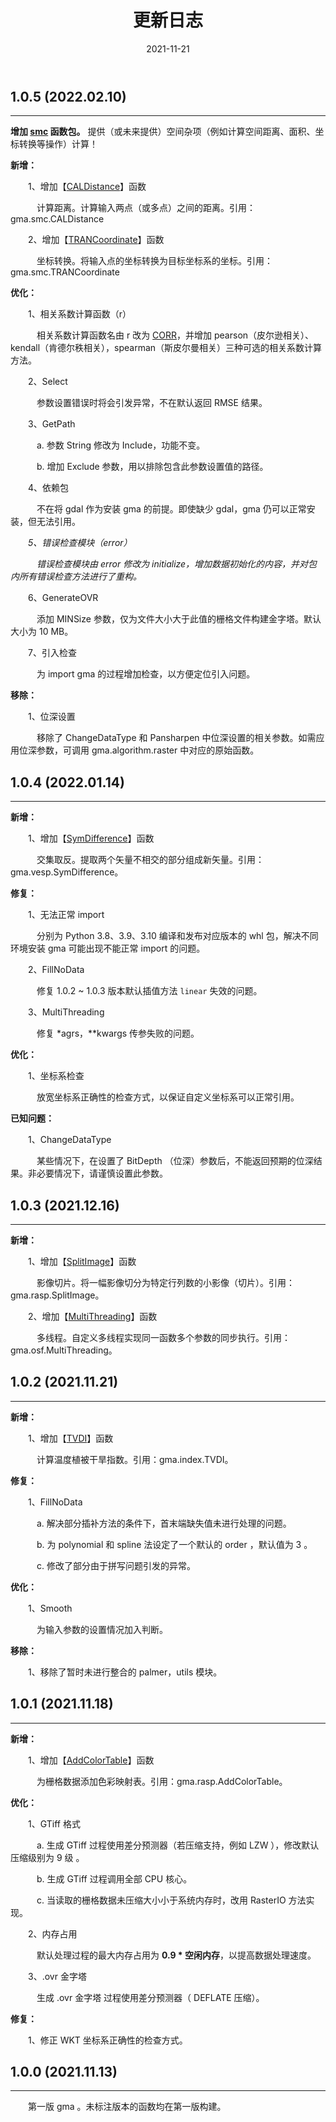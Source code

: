 ﻿---
title: 更新日志
date: 2021-11-21
---

## 1.0.5 (2022.02.10)
---

<i class="fas fa-box"></i> **增加 [smc](/UserGuide/smc.html) 函数包。** 提供（或未来提供）空间杂项（例如计算空间距离、面积、坐标转换等操作）计算！

<font color="#616AE5"><i class="fas fa-award"></i></font> **新增：**

&emsp;　1、增加【[CALDistance](/UserGuide/smc.html#caldistance)】函数

&emsp;　　计算距离。计算输入两点（或多点）之间的距离。引用：gma.smc.CALDistance

&emsp;　2、增加【[TRANCoordinate](/UserGuide/smc.html#trancoordinate)】函数

&emsp;　　坐标转换。将输入点的坐标转换为目标坐标系的坐标。引用：gma.smc.TRANCoordinate

<font color="#3CB371"><i class="fab fa-superpowers"></i></font> **优化：**

&emsp;　1、相关系数计算函数（r）

&emsp;　　相关系数计算函数名由 r 改为 [CORR](/UserGuide/math.html#corr)，并增加 pearson（皮尔逊相关）、kendall（肯德尔秩相关），spearman（斯皮尔曼相关）三种可选的相关系数计算方法。

&emsp;　2、Select

&emsp;　　参数设置错误时将会引发异常，不在默认返回 RMSE 结果。

&emsp;　3、GetPath

&emsp;　　a. 参数 String 修改为 Include，功能不变。

&emsp;　　b. 增加 Exclude 参数，用以排除包含此参数设置值的路径。

&emsp;　4、依赖包

&emsp;　　不在将 gdal 作为安装 gma 的前提。即使缺少 gdal，gma 仍可以正常安装，但无法引用。

*&emsp;　5、错误检查模块（error）*

*&emsp;　　错误检查模块由 error 修改为 initialize，增加数据初始化的内容，并对包内所有错误检查方法进行了重构。*

&emsp;　6、GenerateOVR

&emsp;　　添加 MINSize 参数，仅为文件大小大于此值的栅格文件构建金字塔。默认大小为 10 MB。

&emsp;　7、引入检查

&emsp;　　为 import gma 的过程增加检查，以方便定位引入问题。

<i class="far fa-trash-alt"></i> **移除：**

&emsp;　1、位深设置

&emsp;　　移除了 ChangeDataType 和 Pansharpen 中位深设置的相关参数。如需应用位深参数，可调用 gma.algorithm.raster 中对应的原始函数。

## 1.0.4 (2022.01.14)
---

<font color="#616AE5"><i class="fas fa-award"></i></font> **新增：**

&emsp;　1、增加【[SymDifference](/UserGuide/vesp.html#symdifference)】函数

&emsp;　　交集取反。提取两个矢量不相交的部分组成新矢量。引用：gma.vesp.SymDifference。

<font color="#FFA500"><i class="fas fa-tools"></i></font> **修复：**

&emsp;　1、无法正常 import 

&emsp;　　分别为 Python 3.8、3.9、3.10 编译和发布对应版本的 whl 包，解决不同环境安装 gma 可能出现不能正常 import 的问题。

&emsp;　2、FillNoData

&emsp;　　修复 1.0.2 ~ 1.0.3 版本默认插值方法 `linear` 失效的问题。

&emsp;　3、MultiThreading

&emsp;　　修复 *agrs，**kwargs 传参失败的问题。

<font color="#3CB371"><i class="fab fa-superpowers"></i></font> **优化：**

&emsp;　1、坐标系检查

&emsp;　　放宽坐标系正确性的检查方式，以保证自定义坐标系可以正常引用。

<font color="#FF4500"><i class="fas fa-exclamation-circle"></i></font> **已知问题：**

&emsp;　1、ChangeDataType

&emsp;　　某些情况下，在设置了 BitDepth （位深）参数后，不能返回预期的位深结果。非必要情况下，请谨慎设置此参数。

## 1.0.3 (2021.12.16)
---

<font color="#616AE5"><i class="fas fa-award"></i></font>  **新增：**

&emsp;　1、增加【[SplitImage](/UserGuide/rasp.html#splitimage)】函数

&emsp;　　影像切片。将一幅影像切分为特定行列数的小影像（切片）。引用：gma.rasp.SplitImage。

&emsp;　2、增加【[MultiThreading](/UserGuide/osf.html#multithreading)】函数

&emsp;　　多线程。自定义多线程实现同一函数多个参数的同步执行。引用：gma.osf.MultiThreading。

## 1.0.2 (2021.11.21)
---

<font color="#616AE5"><i class="fas fa-award"></i></font> **新增：**

&emsp;　1、增加【[TVDI](/UserGuide/indexccccccc.html#tvdi)】函数

&emsp;　　计算温度植被干旱指数。引用：gma.index.TVDI。

<font color="#FFA500"><i class="fas fa-tools"></i></font> **修复：**

&emsp;　1、FillNoData

&emsp;　　a. 解决部分插补方法的条件下，首末端缺失值未进行处理的问题。

&emsp;　　b. 为 polynomial 和 spline 法设定了一个默认的 order ，默认值为 3 。

&emsp;　　c. 修改了部分由于拼写问题引发的异常。

<font color="#3CB371"><i class="fab fa-superpowers"></i></font> **优化：**

&emsp;　1、Smooth

&emsp;　　为输入参数的设置情况加入判断。

<i class="far fa-trash-alt"></i> **移除：**

&emsp;　1、移除了暂时未进行整合的 palmer，utils 模块。

## 1.0.1 (2021.11.18)
---

<font color="#616AE5"><i class="fas fa-award"></i></font>  **新增：**

&emsp;　1、增加【[AddColorTable](/UserGuide/rasp.html#addcolortable)】函数

&emsp;　　为栅格数据添加色彩映射表。引用：gma.rasp.AddColorTable。

<font color="#3CB371"><i class="fab fa-superpowers"></i></font> **优化：**

&emsp;　1、GTiff 格式

&emsp;　　a. 生成 GTiff 过程使用差分预测器（若压缩支持，例如 LZW ），修改默认压缩级别为 9 级 。

&emsp;　　b. 生成 GTiff 过程调用全部 CPU 核心。

&emsp;　　c. 当读取的栅格数据未压缩大小小于系统内存时，改用 RasterIO 方法实现。

&emsp;　2、内存占用

&emsp;　　默认处理过程的最大内存占用为 **0.9 * 空闲内存**，以提高数据处理速度。

&emsp;　3、.ovr 金字塔

&emsp;　　生成 .ovr 金字塔 过程使用差分预测器（ DEFLATE 压缩）。

<font color="#FFA500"><i class="fas fa-tools"></i></font> **修复：**

&emsp;　1、修正 WKT 坐标系正确性的检查方式。


## 1.0.0 (2021.11.13)
---
&emsp;　第一版 gma 。未标注版本的函数均在第一版构建。
